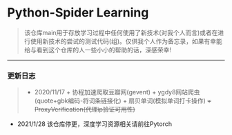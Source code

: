 # Python-Spider Learning #

> 该仓库main用于存放学习过程中任何使用了新技术(对我个人而言)或者在进行使用新技术的尝试的测试代码(组)。仅供我个人作为备忘录，如果有幸能给与看到这个仓库的人一些小小的帮助的话，深感荣幸!

---

### 更新日志 ###

> - 2020/11/17
>       +  协程加速爬取豆瓣网(gevent)
>       +  ygdy8网站爬虫(quote+gbk编码-将词条链接化)
>       +  扇贝单词(模拟单词打卡操作)
>       ~~+  ProxyVerification(代理ip验证可用性)~~

- 2021/1/28
该仓库停更，深度学习资源相关请前往Pytorch
